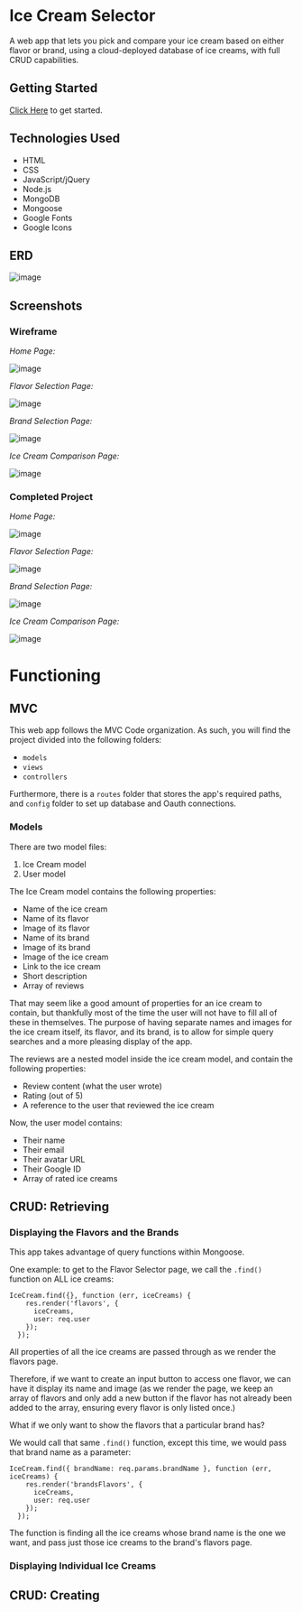 # Ice Cream Selector
A web app that lets you pick and compare your ice cream based on either flavor or brand, using a cloud-deployed database of ice creams, with full CRUD capabilities.


## Getting Started
[Click Here](https://seir-ice-creams.herokuapp.com/) to get started.

## Technologies Used
* HTML
* CSS
* JavaScript/jQuery
* Node.js
* MongoDB
* Mongoose
* Google Fonts
* Google Icons

## ERD

![image](https://i.imgur.com/maP4SPM.png)

## Screenshots

### Wireframe
*Home Page:*

![image](https://i.imgur.com/Z6udr2B.png)

*Flavor Selection Page:*

![image](https://i.imgur.com/6J2DAot.png)

*Brand Selection Page:*

![image](https://i.imgur.com/B4K8QRY.png)

*Ice Cream Comparison Page:*

![image](https://i.imgur.com/QF4jqkU.png)

### Completed Project
*Home Page:*

![image](https://i.imgur.com/dVa7Nm2.jpg)

*Flavor Selection Page:*

![image](https://i.imgur.com/jgqBtp8.png)

*Brand Selection Page:*

![image](https://i.imgur.com/3Haal9T.png)

*Ice Cream Comparison Page:*

![image](https://i.imgur.com/1xFY7f1.png)

# Functioning

## MVC

This web app follows the MVC Code organization. As such, you will find the project divided into the following folders:

* `models`
* `views` 
* `controllers`

Furthermore, there is a `routes` folder that stores the app's required paths, and `config` folder to set up database and Oauth connections.

### Models

There are two model files:

1. Ice Cream model
2. User model

The Ice Cream model contains the following properties:

* Name of the ice cream
* Name of its flavor
* Image of its flavor
* Name of its brand
* Image of its brand
* Image of the ice cream
* Link to the ice cream
* Short description
* Array of reviews

That may seem like a good amount of properties for an ice cream to contain, but thankfully most of the time the user will not have to fill all of these in themselves. The purpose of having separate names and images for the ice cream itself, its flavor, and its brand, is to allow for simple query searches and a more pleasing display of the app.

The reviews are a nested model inside the ice cream model, and contain the following properties:

* Review content (what the user wrote)
* Rating (out of 5)
* A reference to the user that reviewed the ice cream

Now, the user model contains:

* Their name
* Their email
* Their avatar URL
* Their Google ID
* Array of rated ice creams

## CRUD: Retrieving

### Displaying the Flavors and the Brands

This app takes advantage of query functions within Mongoose.

One example: to get to the Flavor Selector page, we call the `.find()` function on ALL ice creams:

```
IceCream.find({}, function (err, iceCreams) {
    res.render('flavors', {
      iceCreams,
      user: req.user
    });
  });
```

All properties of all the ice creams are passed through as we render the flavors page.

Therefore, if we want to create an input button to access one flavor, we can have it display its name and image (as we render the page, we keep an array of flavors and only add a new button if the flavor has not already been added to the array, ensuring every flavor is only listed once.)

What if we only want to show the flavors that a particular brand has?

We would call that same `.find()` function, except this time, we would pass that brand name as a parameter:

```
IceCream.find({ brandName: req.params.brandName }, function (err, iceCreams) {
    res.render('brandsFlavors', {
      iceCreams,
      user: req.user
    });
  });
```
 
The function is finding all the ice creams whose brand name is the one we want, and pass just those ice creams to the brand's flavors page.

### Displaying Individual Ice Creams


## CRUD: Creating
